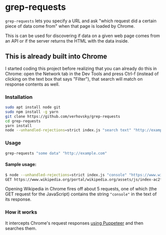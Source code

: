 # grep-requests

`grep-requests` lets you specify a URL and ask "which request did a certain
piece of data come from" when that page is loaded by Chrome.

This is can be used for discovering if data on a given web page comes from an
API or if the server returns the HTML with the data inside.

## This is already built into Chrome

I started coding this project before realizing that you can already do this
in Chrome: open the Network tab in the Dev Tools and press Ctrl-f (instead of
clicking on the text box that says "Filter"), that search will match on
response contents as well.

### Installation

``` sh
sudo apt install node git
sudo npm install -g yarn
git clone https://github.com/verhovsky/grep-requests
cd grep-requests
yarn install
node --unhandled-rejections=strict index.js "search text" "http://example.com"
```

### Usage

``` sh
grep-requests "some data" "http://example.com"
```

#### Sample usage:

``` sh
$ node --unhandled-rejections=strict index.js "console" "https://www.wikipedia.org"
GET https://www.wikipedia.org/portal/wikipedia.org/assets/js/index-ac2f73e93a.js
```

Opening Wikipedia in Chrome fires off about 5 requests, one of which (the GET request
for the JavaScript) contains the string `"console"` in the text of its response.

### How it works

It intercepts Chrome's request responses
[using Puppeteer](https://pptr.dev/#?show=api-event-response) and then searches them.
